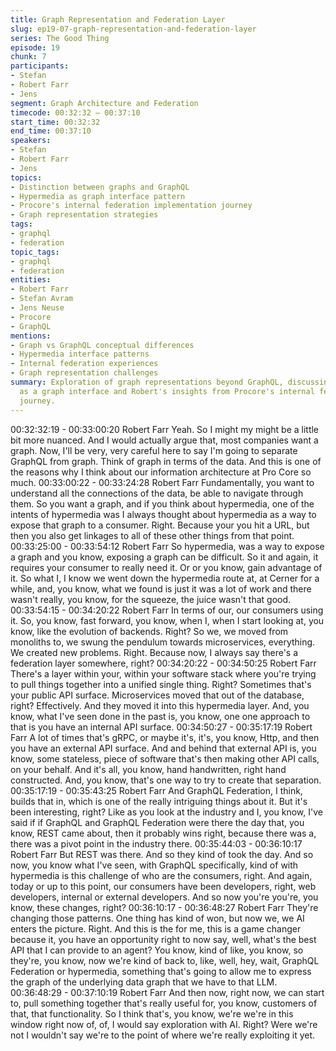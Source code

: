 ```yaml
---
title: Graph Representation and Federation Layer
slug: ep19-07-graph-representation-and-federation-layer
series: The Good Thing
episode: 19
chunk: 7
participants:
- Stefan
- Robert Farr
- Jens
segment: Graph Architecture and Federation
timecode: 00:32:32 – 00:37:10
start_time: 00:32:32
end_time: 00:37:10
speakers:
- Stefan
- Robert Farr
- Jens
topics:
- Distinction between graphs and GraphQL
- Hypermedia as graph interface pattern
- Procore's internal federation implementation journey
- Graph representation strategies
tags:
- graphql
- federation
topic_tags:
- graphql
- federation
entities:
- Robert Farr
- Stefan Avram
- Jens Neuse
- Procore
- GraphQL
mentions:
- Graph vs GraphQL conceptual differences
- Hypermedia interface patterns
- Internal federation experiences
- Graph representation challenges
summary: Exploration of graph representations beyond GraphQL, discussing hypermedia
  as a graph interface and Robert's insights from Procore's internal federation implementation
  journey.
---
```


00:32:32:19 - 00:33:00:20
Robert Farr
Yeah. So I might my might be a little bit more nuanced. And I would actually argue that, most
companies want a graph. Now, I'll be very, very careful here to say I'm going to separate
GraphQL from graph. Think of graph in terms of the data. And this is one of the reasons why I
think about our information architecture at Pro Core so much.
00:33:00:22 - 00:33:24:28
Robert Farr
Fundamentally, you want to understand all the connections of the data, be able to navigate
through them. So you want a graph, and if you think about hypermedia, one of the intents of
hypermedia was I always thought about hypermedia as a way to expose that graph to a
consumer. Right. Because your you hit a URL, but then you also get linkages to all of these
other things from that point.
00:33:25:00 - 00:33:54:12
Robert Farr
So hypermedia, was a way to expose a graph and you know, exposing a graph can be difficult.
So it and again, it requires your consumer to really need it. Or or you know, gain advantage of it.
So what I, I know we went down the hypermedia route at, at Cerner for a while, and, you know,
what we found is just it was a lot of work and there wasn't really, you know, for the squeeze, the
juice wasn't that good.
00:33:54:15 - 00:34:20:22
Robert Farr
In terms of our, our consumers using it. So, you know, fast forward, you know, when I, when I
start looking at, you know, like the evolution of backends. Right? So we, we moved from
monoliths to, we swung the pendulum towards microservices, everything. We created new
problems. Right. Because now, I always say there's a federation layer somewhere, right?
00:34:20:22 - 00:34:50:25
Robert Farr
There's a layer within your, within your software stack where you're trying to pull things together
into a unified single thing. Right? Sometimes that's your public API surface. Microservices
moved that out of the database, right? Effectively. And they moved it into this hypermedia layer.
And, you know, what I've seen done in the past is, you know, one one approach to that is you
have an internal API surface.
00:34:50:27 - 00:35:17:19
Robert Farr
A lot of times that's gRPC, or maybe it's, it's, you know, Http, and then you have an external API
surface. And and behind that external API is, you know, some stateless, piece of software that's
then making other API calls, on your behalf. And it's all, you know, hand handwritten, right hand
constructed. And, you know, that's one way to try to create that separation.
00:35:17:19 - 00:35:43:25
Robert Farr
And GraphQL Federation, I think, builds that in, which is one of the really intriguing things about
it. But it's been interesting, right? Like as you look at the industry and I, you know, I've said if if
GraphQL and GraphQL Federation were there the day that, you know, REST came about, then
it probably wins right, because there was a, there was a pivot point in the industry there.
00:35:44:03 - 00:36:10:17
Robert Farr
But REST was there. And so they kind of took the day. And so now, you know what I've seen,
with GraphQL specifically, kind of with hypermedia is this challenge of who are the consumers,
right. And again, today or up to this point, our consumers have been developers, right, web
developers, internal or external developers. And so now you're you're, you know, these
changes, right?
00:36:10:17 - 00:36:48:27
Robert Farr
They're changing those patterns. One thing has kind of won, but now we, we AI enters the
picture. Right. And this is the for me, this is a game changer because it, you have an opportunity
right to now say, well, what's the best API that I can provide to an agent? You know, kind of like,
you know, so they're, you know, now we're kind of back to, like, well, hey, wait, GraphQL
Federation or hypermedia, something that's going to allow me to express the graph of the
underlying data graph that we have to that LLM.
00:36:48:29 - 00:37:10:19
Robert Farr
And then now, right now, we can start to, pull something together that's really useful for, you
know, customers of that, that functionality. So I think that's, you know, we're we're in this window
right now of, of, I would say exploration with AI. Right? Were we're not I wouldn't say we're to
the point of where we're really exploiting it yet.